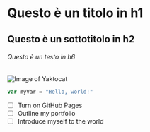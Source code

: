 #  Questo è un titolo in h1
## Questo è un sottotitolo in h2
###### Questo è un testo in h6
![Image of Yaktocat](https://octodex.github.com/images/yaktocat.png)

``` javascript
var myVar = "Hello, world!"
```
- [ ] Turn on GitHub Pages
- [ ] Outline my portfolio
- [ ] Introduce myself to the world
